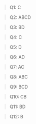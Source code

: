 > Q1: C

> Q2: ABCD

> Q3: BD

> Q4: C

> Q5: D

> Q6: AD

> Q7: AC

> Q8: ABC

> Q9: BCD

> Q10: CB

> Q11: BD

> Q12: B